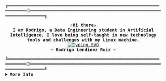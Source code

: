 <!-- Profile -->
<div align="justify">
<samp>╔══════════════════════════════════════════════════════════════════۞═════════════════════════════════════════════════════════════════╗</samp>
<!-- Profile -->
  <p align="center">
    <samp>
      <b>
        ✰Hi there✰
      <br>      
        I am Rodrigo, a Data Engineering student in Artificial Intelligence, I love being self-taught in new technology tools and challenges with my Linux machine.
      </b>
      <br>
        <a href="https://git.io/typing-svg"><img src="https://readme-typing-svg.demolab.com?font=Fira+Code&pause=1000&color=5DF7A6&width=435&lines=I+like+ducks++%F0%9F%A6%86+but+not+Windows%E2%9D%8C" alt="Typing SVG" /></a>
      <br>
      <b>
        ~ Rodrigo Lendinez Ruiz ~
      </b>
    </samp>
  </p>
<samp>╚══════════════════════════════════════════════════════════════════۞═════════════════════════════════════════════════════════════════╝</samp>

<br>

<details>
<summary><samp><b>More Info</b></samp></summary>

<h2></h2><br>

<!-- Contact Me -->
<p align="center">
  <samp>  
    You can reach me at <a href="https://www.linkedin.com/in/rodrigolendinez/">LinkedIn</a>
  </samp>
</p>
